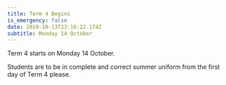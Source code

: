 ```yaml
---
title: Term 4 Begins
is_emergency: false
date: 2019-10-13T23:16:22.174Z
subtitle: Monday 14 October
---
```

Term 4 starts on Monday 14 October.

Students are to be in complete and correct summer uniform from the first day of Term 4 please.
